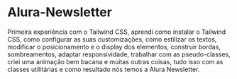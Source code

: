 # Alura-Newsletter

Primeira experiência com o Tailwind CSS,  aprendi como instalar o Tailwind CSS, como configurar as suas customizações, como estilizar os textos, modificar o posicionamento e   o display dos elementos, construir bordas, sombreamentos, adaptar responsividade, trabalhar com as pseudo-classes, criei uma animação bem bacana e muitas outras coisas, tudo   isso com as classes utilitárias e como resultado nós temos a Alura Newsletter.
